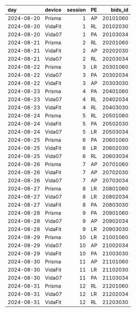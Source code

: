 | day        | device   |   session | PE   |   bids_id |
|:-----------|:---------|----------:|:-----|----------:|
| 2024-08-20 | Prisma   |         1 | AP   |  20101060 |
| 2024-08-20 | VidaFit  |         1 | RL   |  20102030 |
| 2024-08-20 | Vida07   |         1 | PA   |  20103034 |
| 2024-08-21 | Prisma   |         2 | RL   |  20201060 |
| 2024-08-21 | VidaFit  |         2 | AP   |  20202030 |
| 2024-08-21 | Vida07   |         2 | RL   |  20203034 |
| 2024-08-22 | Prisma   |         3 | LR   |  20301060 |
| 2024-08-22 | Vida07   |         3 | PA   |  20302034 |
| 2024-08-22 | VidaFit  |         3 | AP   |  20303030 |
| 2024-08-23 | Prisma   |         4 | PA   |  20401060 |
| 2024-08-23 | Vida07   |         4 | RL   |  20402034 |
| 2024-08-23 | VidaFit  |         4 | RL   |  20403030 |
| 2024-08-24 | Prisma   |         5 | RL   |  20501060 |
| 2024-08-24 | VidaFit  |         5 | PA   |  20502030 |
| 2024-08-24 | Vida07   |         5 | LR   |  20503034 |
| 2024-08-25 | Prisma   |         6 | PA   |  20601060 |
| 2024-08-25 | VidaFit  |         6 | LR   |  20602030 |
| 2024-08-25 | Vida07   |         6 | RL   |  20603034 |
| 2024-08-26 | Prisma   |         7 | AP   |  20701060 |
| 2024-08-26 | VidaFit  |         7 | AP   |  20702030 |
| 2024-08-26 | Vida07   |         7 | AP   |  20703034 |
| 2024-08-27 | Prisma   |         8 | LR   |  20801060 |
| 2024-08-27 | Vida07   |         8 | LR   |  20802034 |
| 2024-08-27 | VidaFit  |         8 | PA   |  20803030 |
| 2024-08-28 | Prisma   |         9 | PA   |  20901060 |
| 2024-08-28 | Vida07   |         9 | AP   |  20902034 |
| 2024-08-28 | VidaFit  |         9 | LR   |  20903030 |
| 2024-08-29 | Prisma   |        10 | LR   |  21001060 |
| 2024-08-29 | Vida07   |        10 | AP   |  21002034 |
| 2024-08-29 | VidaFit  |        10 | PA   |  21003030 |
| 2024-08-30 | Prisma   |        11 | AP   |  21101060 |
| 2024-08-30 | VidaFit  |        11 | LR   |  21102030 |
| 2024-08-30 | Vida07   |        11 | PA   |  21103034 |
| 2024-08-31 | Prisma   |        12 | RL   |  21201060 |
| 2024-08-31 | Vida07   |        12 | LR   |  21202034 |
| 2024-08-31 | VidaFit  |        12 | RL   |  21203030 |
